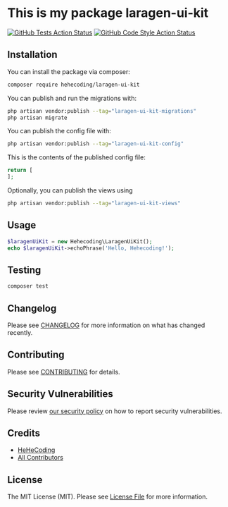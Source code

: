 # This is my package laragen-ui-kit

[![GitHub Tests Action Status](https://img.shields.io/github/actions/workflow/status/hehecoding/laragen-ui-kit/run-tests.yml?branch=main&label=tests&style=flat-square)](https://github.com/hehecoding/laragen-ui-kit/actions?query=workflow%3Arun-tests+branch%3Amain)
[![GitHub Code Style Action Status](https://img.shields.io/github/actions/workflow/status/hehecoding/laragen-ui-kit/fix-php-code-style-issues.yml?branch=main&label=code%20style&style=flat-square)](https://github.com/hehecoding/laragen-ui-kit/actions?query=workflow%3A"Fix+PHP+code+style+issues"+branch%3Amain)

## Installation

You can install the package via composer:

```bash
composer require hehecoding/laragen-ui-kit
```

You can publish and run the migrations with:

```bash
php artisan vendor:publish --tag="laragen-ui-kit-migrations"
php artisan migrate
```

You can publish the config file with:

```bash
php artisan vendor:publish --tag="laragen-ui-kit-config"
```

This is the contents of the published config file:

```php
return [
];
```

Optionally, you can publish the views using

```bash
php artisan vendor:publish --tag="laragen-ui-kit-views"
```

## Usage

```php
$laragenUiKit = new Hehecoding\LaragenUiKit();
echo $laragenUiKit->echoPhrase('Hello, Hehecoding!');
```

## Testing

```bash
composer test
```

## Changelog

Please see [CHANGELOG](CHANGELOG.md) for more information on what has changed recently.

## Contributing

Please see [CONTRIBUTING](CONTRIBUTING.md) for details.

## Security Vulnerabilities

Please review [our security policy](../../security/policy) on how to report security vulnerabilities.

## Credits

- [HeHeCoding](https://github.com/hehecoding)
- [All Contributors](../../contributors)

## License

The MIT License (MIT). Please see [License File](LICENSE.md) for more information.
